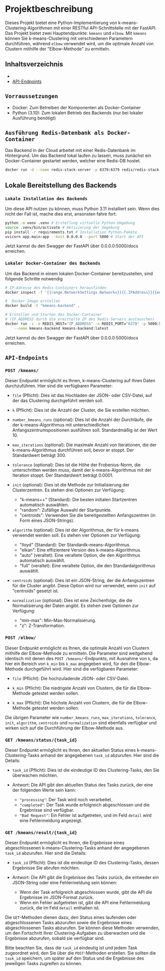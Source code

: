 # Projektbeschreibung
Dieses Projekt bietet eine Python-Implementierung von k-means-Clustering-Algorithmen mit einer RESTful API-Schnittstelle mit der FastAPI. Das Projekt bietet zwei Hauptendpunkte: `kmeans` und `elbow`. Mit `kmeans` können Sie k-means-Clustering mit verschiedenen Parametern durchführen, während `elbow` verwendet wird, um die optimale Anzahl von Clustern mithilfe der "Elbow-Methode" zu ermitteln.

## Inhaltsverzeichnis
- 
- [API-Endpoints](#api-endpoints)

## `Vorraussetzungen`
- Docker: Zum Betreiben der Komponenten als Docker-Container
- Python (3.10): Zum lokalen Betrieb des Backends (nur bei lokaler Ausführung benötigt)



## `Ausführung Redis-Datenbank als Docker-Container`
Das Backend in der Cloud arbeitet mit einer Redis-Datenbank im Hintergrund. Um das Backend lokal laufen zu lassen, muss zunächst ein Docker-Container gestartet werden, welcher eine Redis-DB hostet.
``` bash
docker run -d --name redis-stack-server -p 6379:6379 redis/redis-stack-server:latest
```

## Lokale Bereitstellung des Backends
### `Lokale Installation des Backends`
Um diese API nutzen zu können, muss Python 3.11 installiert sein. Wenn dies nicht der Fall ist, mache dies erst, ansonsten fahre fort:
``` bash
python -m venv .venv # Erstellung virtuelle Python-Umgebung
source .venv/bin/activate # Aktivierung der Umgebung
pip install -r requirements.txt # Installation Python-Pakete
uvicorn app.main:app --host 0.0.0.0 --port 5000 # Start der API
```
Jetzt kannst du den Swagger der FastAPI über 0.0.0.0:5000/docs erreichen.

### `Lokaler Docker-Container des Backends`
Um das Backend in einem lokalen Docker-Container bereitzustellen, sind folgende Schritte notwendig
``` bash
# IP-Adresse des Redis-Containers herausfinden
docker inspect -f '{{range.NetworkSettings.Networks}}{{.IPAddress}}{{end}}' redis-stack-server

#  Docker-Image erstellen
docker build -t "kmeans-backend" .

# Erstellen und Starten des Docker-Container
# (IP_ADDRESS durch die ermittelte IP des Redis-Servers austauschen)
docker run -i -e REDIS_HOST="IP_ADDRESS" -e REDIS_PORT="6379" -p 5000:5000 \
    --name kmeans-backend kmeans-backend:latest  
```
Jetzt kannst du den Swagger der FastAPI über 0.0.0.0:5000/docs erreichen.

## `API-Endpoints`
### `POST /kmeans/`

Dieser Endpunkt ermöglicht es Ihnen, k-means-Clustering auf Ihren Daten durchzuführen. Hier sind die verfügbaren Parameter:

-   `file` (Pflicht): Dies ist das Hochladen der JSON- oder CSV-Datei, auf der das Clustering durchgeführt werden soll.
    
-   `k` (Pflicht): Dies ist die Anzahl der Cluster, die Sie erstellen möchten.
    
-   `number_kmeans_runs` (optional): Dies ist die Anzahl der Durchläufe, die der k-means-Algorithmus mit unterschiedlichen Anfangszentrumspositionen ausführen soll. Standardmäßig ist der Wert 10.
    
-   `max_iterations` (optional): Die maximale Anzahl von Iterationen, die der k-means-Algorithmus durchführen soll, bevor er stoppt. Der Standardwert beträgt 300.
    
-   `tolerance` (optional): Dies ist die Höhe der Frobenius-Norm, die unterschritten werden muss, damit der k-means-Algorithmus mit der Iteration stoppt. Der Standardwert beträgt 0.0001.
    
-   `init` (optional): Dies ist die Methode zur Initialisierung der Clusterzentren. Es stehen drei Optionen zur Verfügung:
    
    -   "k-means++" (Standard): Die besten initialen Startzentren automatisch auswählen.
    -   "random": Zufällige Auswahl der Startpunkte.
    -   "centroids": Verwenden Sie die bereitgestellten Anfangszentren (in Form eines JSON-Strings).
-   `algorithm` (optional): Dies ist der Algorithmus, der für k-means verwendet werden soll. Es stehen vier Optionen zur Verfügung:
    
    -   "lloyd" (Standard): Der Standardk-means-Algorithmus.
    -   "elkan": Eine effizientere Version des k-means-Algorithmus.
    -   "auto" (veraltet): Eine veraltete Option, die den Algorithmus automatisch auswählt.
    -   "full" (veraltet): Eine veraltete Option, die den Standardalgorithmus auswählt.
-   `centroids` (optional): Dies ist ein JSON-String, der die Anfangszentren für die Cluster angibt. Diese Option wird nur verwendet, wenn `init` auf "centroids" gesetzt ist.
    
-   `normalization` (optional): Dies ist eine Zeichenfolge, die die Normalisierung der Daten angibt. Es stehen zwei Optionen zur Verfügung:
    
    -   "min-max": Min-Max-Normalisierung.
    -   "z": Z-Transformation.

### `POST /elbow/`

Dieser Endpunkt ermöglicht es Ihnen, die optimale Anzahl von Clustern mithilfe der Elbow-Methode zu ermitteln. Die Parameter sind weitgehend identisch mit denen des `POST /kmeans/`-Endpunkts, mit Ausnahme von `k`, da hier ein Bereich von `k_min` bis `k_max` angegeben wird, für den die Elbow-Methode durchgeführt wird. Hier sind die verfügbaren Parameter:

-   `file` (Pflicht): Die hochzuladende JSON- oder CSV-Datei.
    
-   `k_min` (Pflicht): Die niedrigste Anzahl von Clustern, die für die Elbow-Methode getestet werden sollen.
    
-   `k_max` (Pflicht): Die höchste Anzahl von Clustern, die für die Elbow-Methode getestet werden sollen.
    

Die übrigen Parameter wie `number_kmeans_runs`, `max_iterations`, `tolerance`, `init`, `algorithm`, `centroids` und `normalization` sind ebenfalls verfügbar und wirken sich auf die Durchführung der Elbow-Methode aus.

### `GET /kmeans/status/{task_id}`

Dieser Endpunkt ermöglicht es Ihnen, den aktuellen Status eines k-means-Clustering-Tasks anhand der angegebenen `task_id` abzurufen. Hier sind die Details:

-   `task_id` (Pflicht): Dies ist die eindeutige ID des Clustering-Tasks, den Sie überwachen möchten.
    
-   Antwort: Die API gibt den aktuellen Status des Tasks zurück, der eine der folgenden Werte sein kann:
    
    -   `"processing"`: Der Task wird noch verarbeitet.
    -   `"completed"`: Der Task wurde erfolgreich abgeschlossen und die Ergebnisse sind verfügbar.
    -   `"Bad Request"`: Ein Fehler ist aufgetreten, und im Feld `detail` wird eine Fehlermeldung angezeigt.

### `GET /kmeans/result/{task_id}`

Dieser Endpunkt ermöglicht es Ihnen, die Ergebnisse eines abgeschlossenen k-means-Clustering-Tasks anhand der angegebenen `task_id` abzurufen. Hier sind die Details:

-   `task_id` (Pflicht): Dies ist die eindeutige ID des Clustering-Tasks, dessen Ergebnisse Sie abrufen möchten.
    
-   Antwort: Die API gibt die Ergebnisse des Tasks zurück, die entweder ein JSON-String oder eine Fehlermeldung sein können:
    
    -   Wenn der Task erfolgreich abgeschlossen wurde, gibt die API die Ergebnisse im JSON-Format zurück.
    -   Wenn ein Fehler aufgetreten ist, gibt die API eine Fehlermeldung zurück, die im Feld `detail` enthalten ist.

Die `GET`-Methoden dienen dazu, den Status eines laufenden oder abgeschlossenen Tasks abzurufen sowie die Ergebnisse eines abgeschlossenen Tasks abzurufen. Sie können diese Methoden verwenden, um den Fortschritt Ihrer Clustering-Aufgaben zu überwachen und die Ergebnisse abzurufen, sobald sie verfügbar sind.

Bitte beachten Sie, dass die `task_id` eindeutig ist und jedem Task zugeordnet wird, den Sie über die `POST`-Methoden erstellen. Sie sollten die `task_id` speichern, um später auf den Status und die Ergebnisse des jeweiligen Tasks zugreifen zu können.